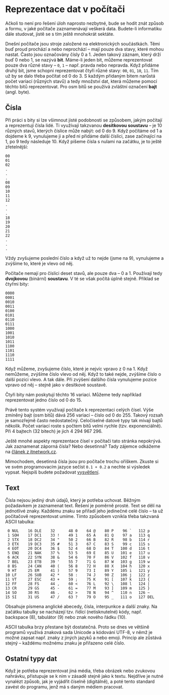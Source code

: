 # Reprezentace dat v počítači

Ačkoli to není pro řešení úloh naprosto nezbytné, bude se hodit znát způsob a formu, v jaké počítače zaznamenávají veškerá data. Budete-li informatiku dále studovat, jistě se s tím ještě mnohokrát sektáte.

Dnešní počítače jsou stroje založené na elektronických součástkách. Těmi buď proud prochází a nebo neprochází – mají pouze dva stavy, které mohou nastat. Často jsou označovány čísly 0 a 1. Jeden takový záznam, který drží buď 0 nebo 1, se nazývá **bit**. Máme-li jeden bit, můžeme reprezentovat pouze dva různé stavy – `0`, `1` – např. pravda nebo nepravda. Když přidáme druhý bit, jsme schopni reprezentovat čtyři různé stavy: `00`, `01`, `10`, `11`. Tím už by se dalo třeba počítat od 0 do 3. S každým přidaným bitem narůstá počet variací (různých stavů) a tedy množství dat, která můžeme pomocí těchto bitů reprezentovat. Pro osm bitů se používá zvláštní označení **bajt** (angl. byte).

## Čísla

Při práci s bity si lze všimnout jisté podobnosti se způsobem, jakým počítají a reprezentují čísla lidé. Ti využívají takzvanou **desítkovou soustavu** – je 10 různých stavů, kterých číslice může nabýt: od 0 do 9. Když počítáme od 1 a dojdeme k 9, vynulujeme ji a před ni přidáme další číslici, zase začínající na 1, po 9 tedy následuje 10. Když píšeme čísla s nulami na začátku, je to ještě zřetelnější:

```
00
01
02
.
.
.
08
09
10
11
12
.
.
.
18
19
20
21
22
.
.
.
```

Vždy zvyšujeme poslední číslo a když už to nejde (jsme na 9), vynulujeme a zvýšíme to, které je vlevo od něj.

Počítače nemají pro číslici deset stavů, ale pouze dva – 0 a 1. Používají tedy **dvojkovou** (binární) **soustavu**. V té se však počítá úplně stejně. Příklad se čtyřmi bity:

```
0000
0001
0010
0011
0100
0101
0110
0111
1000
1001
1010
1011
1100
1101
1110
1111
```

Když můžeme, zvyšujeme číslo, které je nejvíc vpravo z 0 na 1. Když nemůžeme, zvýšíme číslo vlevo od něj. Když to také nejde, zvýšíme číslo o další pozici vlevo. A tak dále. Při zvýšení dalšího čísla vynulujeme pozice vpravo od něj – stejně jako v desítkové soustavě.

Čtyři bity nám poskytují těchto 16 variací. Můžeme tedy například reprezentovat jedno číslo od 0 do 15.

Právě tento systém využívají počítače k reprezentaci celých čísel. Výše zmíněný bajt (osm bitů) dává 256 variací – číslo od 0 do 255. Takový rozsah je samozřejmě často nedostatečný. Celočíselné datové typy tak mívají bajtů několik. Počet variací roste s počtem bitů velmi rychle (tzv. exponenciálně). Při 4 bajtech (32 bitech) je jich 4 294 967 296.

Ještě mnohé aspekty reprezentace čísel v počítači tato stránka nepokrývá. Jak zaznamenat záporná čísla? Nebo desetinná? Tady zájemce odkážeme na [článek z itnetwork.cz](https://www.itnetwork.cz/hardware-pc/principy-pocitacu/reprezentace-cisel-v-pocitaci).

Mimochodem, desetinná čísla jsou pro počítače trochu oříškem. Zkuste si ve svém programovacím jazyce sečíst `0.1 + 0.2` a nechte si výsledek vypsat. Nejspíš budete požadovat [vysvětlení](https://mirekbartl.cz/2021/04/04/desetinna-cisla/).

## Text

Čísla nejsou jediný druh údajů, který je potřeba uchovat. Běžným požadavkem je zaznamenat text. Řešení je poměrně prosté. Text se dělí na jednotlivé znaky. Každému znaku se přiřadí jeho jedinečné celé číslo – ta už počítačově reprezentovat umíme. Tímto způsobem vznikla třeba takzvaná ASCII tabulka:

```
 0 NUL    16 DLE    32      48 0    64 @    80 P    96 `   112 p
 1 SOH    17 DC1    33 !    49 1    65 A    81 Q    97 a   113 q
 2 STX    18 DC2    34 "    50 2    66 B    82 R    98 b   114 r
 3 ETX    19 DC3    35 #    51 3    67 C    83 S    99 c   115 s
 4 EOT    20 DC4    36 $    52 4    68 D    84 T   100 d   116 t
 5 ENQ    21 NAK    37 %    53 5    69 E    85 U   101 e   117 u
 6 ACK    22 SYN    38 &    54 6    70 F    86 V   102 f   118 v
 7 BEL    23 ETB    39 '    55 7    71 G    87 W   103 g   119 w
 8 BS     24 CAN    40 (    56 8    72 H    88 X   104 h   120 x
 9 HT     25 EM     41 )    57 9    73 I    89 Y   105 i   121 y
10 LF     26 SUB    42 *    58 :    74 J    90 Z   106 j   122 z
11 VT     27 ESC    43 +    59 ;    75 K    91 [   107 k   123 {
12 FF     28 FS     44 ,    60 <    76 L    92 \   108 l   124 |
13 CR     29 GS     45 -    61 =    77 M    93 ]   109 m   125 }
14 SO     30 RS     46 .    62 >    78 N    94 ^   110 n   126 ~
15 SI     31 US     47 /    63 ?    79 O    95 _   111 o   127 DEL
```

Obsahuje písmena anglické abecedy, čísla, interpunkce a další znaky. Na začátku tabulky se nacházejí tzv. řídící (netisknutelné) kódy, např. backspace (8), tabulátor (9) nebo znak nového řádku (10).

ASCII tabulka brzy přestane být dostatečná. Proto se dnes ve většině programů využívá znaková sada Unicode a kódování UTF-8, v němž je možné zapsat např. znaky z jiných jazyků a nebo emoji. Princip ale zůstává stejný – každému možnému znaku je přiřazeno celé číslo.

## Ostatní typy dat

Když je potřeba reprezentovat jiná média, třeba obrázek nebo zvukovou nahrávku, přistupuje se k nim v zásadě stejně jako k textu. Nejdříve je nutné vynalézt způsob, jak je vyjádřit číselně (digitálně), a poté tento standard zavést do programu, jenž má s daným médiem pracovat.
